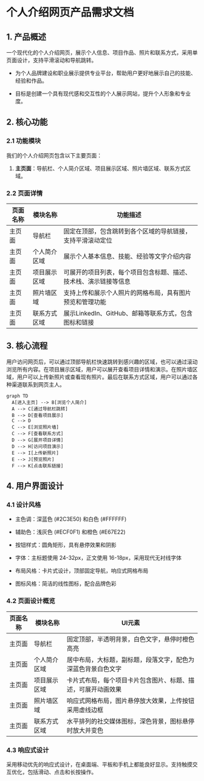 # 个人介绍网页产品需求文档

## 1. 产品概述

一个现代化的个人介绍网页，展示个人信息、项目作品、照片和联系方式，采用单页面设计，支持平滑滚动和导航跳转。

* 为个人品牌建设和职业展示提供专业平台，帮助用户更好地展示自己的技能、经验和作品。

* 目标是创建一个具有现代感和交互性的个人展示网站，提升个人形象和专业度。

## 2. 核心功能

### 2.1 功能模块

我们的个人介绍网页包含以下主要页面：

1. **主页面**：导航栏、个人简介区域、项目展示区域、照片墙区域、联系方式区域。

### 2.2 页面详情

| 页面名称 | 模块名称   | 功能描述                              |
| ---- | ------ | --------------------------------- |
| 主页面  | 导航栏    | 固定在顶部，包含跳转到各个区域的导航链接，支持平滑滚动定位     |
| 主页面  | 个人简介区域 | 展示个人基本信息、技能、经验等文字介绍内容             |
| 主页面  | 项目展示区域 | 可展开的项目列表，每个项目包含标题、描述、技术栈、演示链接等信息  |
| 主页面  | 照片墙区域  | 支持上传和展示个人照片的网格布局，具有图片预览和管理功能      |
| 主页面  | 联系方式区域 | 展示LinkedIn、GitHub、邮箱等联系方式，包含图标和链接 |

## 3. 核心流程

用户访问网页后，可以通过顶部导航栏快速跳转到感兴趣的区域，也可以通过滚动浏览所有内容。在项目展示区域，用户可以展开查看项目详情和演示。在照片墙区域，用户可以上传新照片或查看现有照片。最后在联系方式区域，用户可以通过各种渠道联系到网页主人。

```mermaid
graph TD
  A[进入主页] --> B[浏览个人简介]
  A --> C[通过导航栏跳转]
  B --> D[查看项目展示]
  C --> D
  C --> E[浏览照片墙]
  C --> F[查看联系方式]
  D --> G[展开项目详情]
  D --> H[访问项目演示]
  E --> I[上传新照片]
  E --> J[预览照片]
  F --> K[点击联系链接]
```

## 4. 用户界面设计

### 4.1 设计风格

* 主色调：深蓝色 (#2C3E50) 和白色 (#FFFFFF)

* 辅助色：浅灰色 (#ECF0F1) 和橙色 (#E67E22)

* 按钮样式：圆角矩形，具有悬停效果和阴影

* 字体：主标题使用 24-32px，正文使用 16-18px，采用现代无衬线字体

* 布局风格：卡片式设计，顶部固定导航，响应式网格布局

* 图标风格：简洁的线性图标，配合品牌色彩

### 4.2 页面设计概览

| 页面名称 | 模块名称   | UI元素                           |
| ---- | ------ | ------------------------------ |
| 主页面  | 导航栏    | 固定顶部，半透明背景，白色文字，悬停时橙色高亮        |
| 主页面  | 个人简介区域 | 居中布局，大标题，副标题，段落文字，配色为深蓝色背景白色文字 |
| 主页面  | 项目展示区域 | 卡片式布局，每个项目卡片包含图片、标题、描述，可展开动画效果 |
| 主页面  | 照片墙区域  | 响应式网格布局，图片悬停放大效果，上传按钮采用虚线边框    |
| 主页面  | 联系方式区域 | 水平排列的社交媒体图标，深色背景，图标悬停时放大并变色    |

### 4.3 响应式设计

采用移动优先的响应式设计，在桌面端、平板和手机上都能良好显示。支持触摸交互优化，包括滑动、点击和长按操作。
